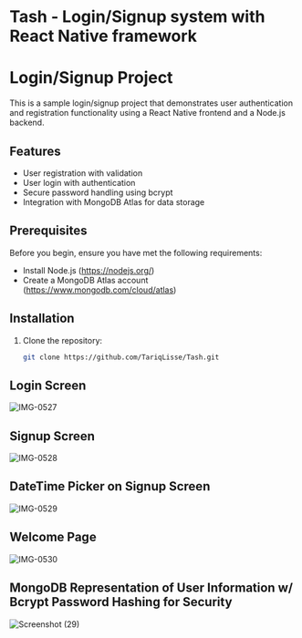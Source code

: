 # Tash - Login/Signup system with React Native framework

# Login/Signup Project

This is a sample login/signup project that demonstrates user authentication and registration functionality using a React Native frontend and a Node.js backend.

## Features

- User registration with validation
- User login with authentication
- Secure password handling using bcrypt
- Integration with MongoDB Atlas for data storage

## Prerequisites

Before you begin, ensure you have met the following requirements:

- Install Node.js (https://nodejs.org/)
- Create a MongoDB Atlas account (https://www.mongodb.com/cloud/atlas)

## Installation

1. Clone the repository:

   ```bash
   git clone https://github.com/TariqLisse/Tash.git

## Login Screen
![IMG-0527](https://github.com/TariqLisse/Tash/assets/59421188/fbbdc021-6182-42af-86d0-69f0b854f4dd)

## Signup Screen
![IMG-0528](https://github.com/TariqLisse/Tash/assets/59421188/aaf5d29b-abfe-4ce3-acb5-ea6b9ef3b38f)

## DateTime Picker on Signup Screen
![IMG-0529](https://github.com/TariqLisse/Tash/assets/59421188/cb80825b-60ae-4e26-bebe-1497ca6dabc0)

## Welcome Page
![IMG-0530](https://github.com/TariqLisse/Tash/assets/59421188/efd24698-b852-470c-b9e9-2f1973ffdf09)

## MongoDB Representation of User Information w/ Bcrypt Password Hashing for Security
![Screenshot (29)](https://github.com/TariqLisse/Tash/assets/59421188/42e461a7-ec53-463d-b378-9aa74016b620)








